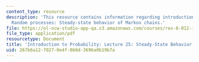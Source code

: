 ```yaml
---
content_type: resource
description: 'This resource contains information regarding introduction to probability:
  Random processes: Steady-state behavior of Markov chains.'
file: https://ol-ocw-studio-app-qa.s3.amazonaws.com/courses/res-6-012-introduction-to-probability-spring-2018/267b6a1270270e4f060d3696a0b19b7a_MITRES_6_012S18_L25.pdf
file_type: application/pdf
resourcetype: Document
title: 'Introduction to Probability: Lecture 25: Steady-State Behavior of Markov Chains'
uid: 267b6a12-7027-0e4f-060d-3696a0b19b7a
---
```

